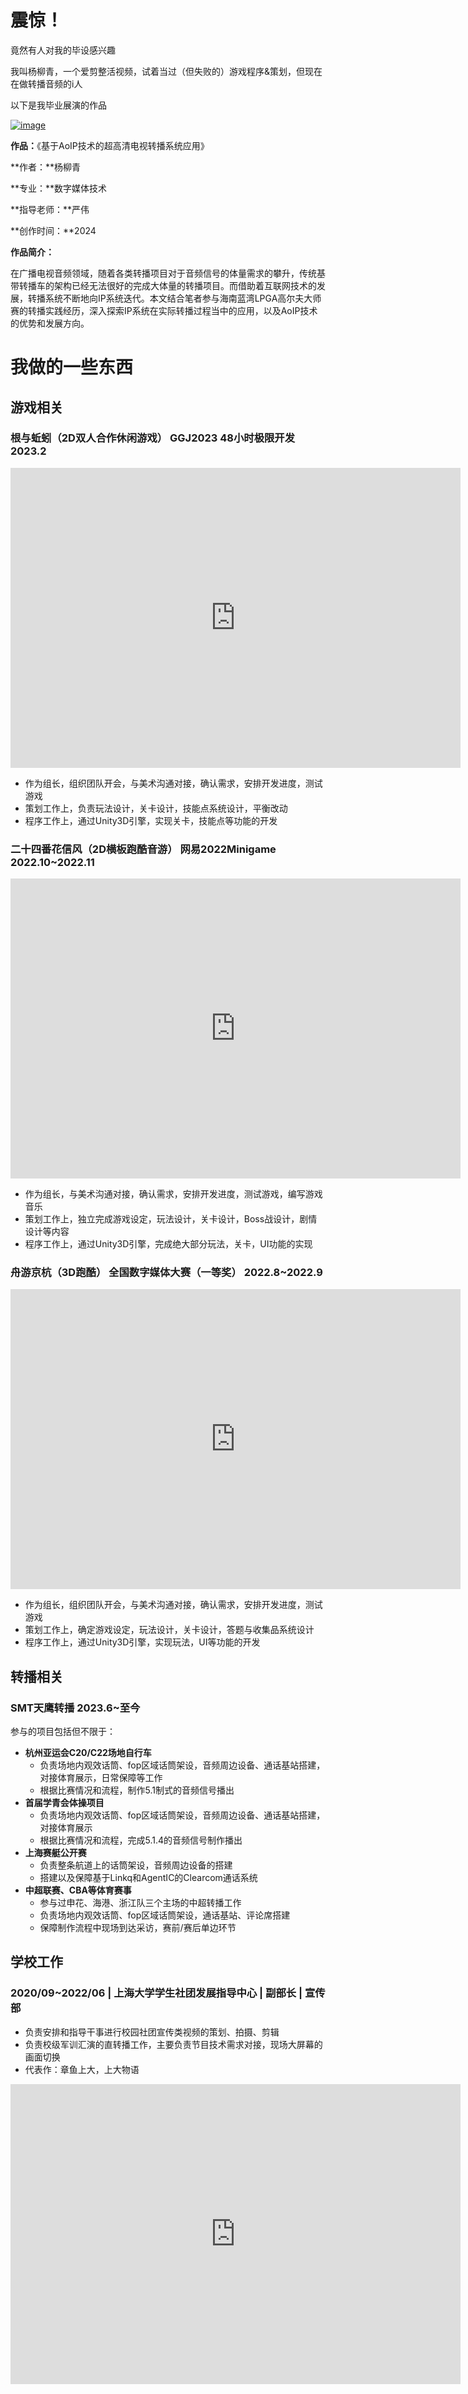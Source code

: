 # 震惊！

竟然有人对我的毕设感兴趣

我叫杨柳青，一个爱剪整活视频，试着当过（但失败的）游戏程序&策划，但现在在做转播音频的i人

以下是我毕业展演的作品



[![image](image/1.jpg)](https://www.bilibili.com/video/BV1vH4y1G7KX/)



**作品：**《基于AoIP技术的超高清电视转播系统应用》

**作者：**杨柳青 

**专业：**数字媒体技术

**指导老师：**严伟

**创作时间：**2024

**作品简介：** 

在广播电视音频领域，随着各类转播项目对于音频信号的体量需求的攀升，传统基带转播车的架构已经无法很好的完成大体量的转播项目。而借助着互联网技术的发展，转播系统不断地向IP系统迭代。本文结合笔者参与海南蓝湾LPGA高尔夫大师赛的转播实践经历，深入探索IP系统在实际转播过程当中的应用，以及AoIP技术的优势和发展方向。



# 我做的一些东西



## 游戏相关

### 根与蚯蚓（2D双人合作休闲游戏）                       GGJ2023 48小时极限开发                      2023.2

<iframe height=480 width=720 src='https://www.bilibili.com/video/BV1BR4y1z7Li/' frameborder=0 'allowfullscreen'></iframe>

- 作为组长，组织团队开会，与美术沟通对接，确认需求，安排开发进度，测试游戏
- 策划工作上，负责玩法设计，关卡设计，技能点系统设计，平衡改动
- 程序工作上，通过Unity3D引擎，实现关卡，技能点等功能的开发





### 二十四番花信风（2D横板跑酷音游）                         网易2022Minigame                               2022.10~2022.11

<iframe height=480 width=720 src='https://www.bilibili.com/video/BV1ZP411A7DK/' frameborder=0 'allowfullscreen'></iframe>

- 作为组长，与美术沟通对接，确认需求，安排开发进度，测试游戏，编写游戏音乐
- 策划工作上，独立完成游戏设定，玩法设计，关卡设计，Boss战设计，剧情设计等内容
- 程序工作上，通过Unity3D引擎，完成绝大部分玩法，关卡，UI功能的实现





### 舟游京杭（3D跑酷）                                全国数字媒体大赛（一等奖）                                             2022.8~2022.9

<iframe height=480 width=720 src='https://www.bilibili.com/video/BV11e4y1t74g/' frameborder=0 'allowfullscreen'></iframe>

- 作为组长，组织团队开会，与美术沟通对接，确认需求，安排开发进度，测试游戏
- 策划工作上，确定游戏设定，玩法设计，关卡设计，答题与收集品系统设计
- 程序工作上，通过Unity3D引擎，实现玩法，UI等功能的开发



## 转播相关

### SMT天鹰转播                                                      2023.6~至今

参与的项目包括但不限于：

- **杭州亚运会C20/C22场地自行车**     
  - 负责场地内观效话筒、fop区域话筒架设，音频周边设备、通话基站搭建，对接体育展示，日常保障等工作
  - 根据比赛情况和流程，制作5.1制式的音频信号播出
- **首届学青会体操项目**           
  - 负责场地内观效话筒、fop区域话筒架设，音频周边设备、通话基站搭建，对接体育展示 
  - 根据比赛情况和流程，完成5.1.4的音频信号制作播出
- **上海赛艇公开赛**       
  - 负责整条航道上的话筒架设，音频周边设备的搭建
  - 搭建以及保障基于Linkq和AgentIC的Clearcom通话系统
- **中超联赛、CBA等体育赛事**
  - 参与过申花、海港、浙江队三个主场的中超转播工作
  - 负责场地内观效话筒、fop区域话筒架设，通话基站、评论席搭建
  - 保障制作流程中现场到达采访，赛前/赛后单边环节



## 学校工作

### 2020/09~2022/06         |           上海大学学生社团发展指导中心              |           副部长          |             宣传部

- 负责安排和指导干事进行校园社团宣传类视频的策划、拍摄、剪辑
- 负责校级军训汇演的直转播工作，主要负责节目技术需求对接，现场大屏幕的画面切换
- 代表作：章鱼上大，上大物语

<iframe height=480 width=720 src='https://www.bilibili.com/video/BV1Mg411L7cC/' frameborder=0 'allowfullscreen'></iframe>



>>>>>>
